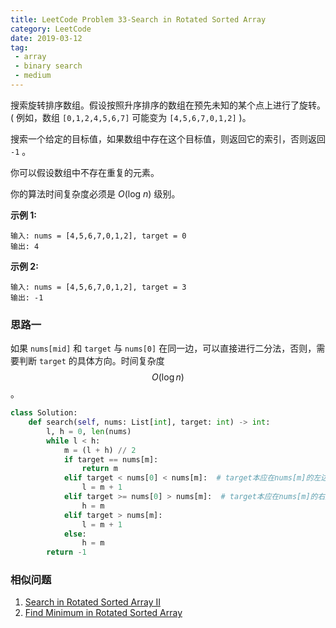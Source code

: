 ```yaml
---
title: LeetCode Problem 33-Search in Rotated Sorted Array
category: LeetCode
date: 2019-03-12
tag:
 - array
 - binary search
 - medium
---
```


搜索旋转排序数组。假设按照升序排序的数组在预先未知的某个点上进行了旋转。( 例如，数组 `[0,1,2,4,5,6,7]` 可能变为 `[4,5,6,7,0,1,2]` )。

搜索一个给定的目标值，如果数组中存在这个目标值，则返回它的索引，否则返回 `-1` 。

你可以假设数组中不存在重复的元素。

你的算法时间复杂度必须是 *O*(log *n*) 级别。

**示例 1:**

```
输入: nums = [4,5,6,7,0,1,2], target = 0
输出: 4
```

**示例 2:**

```
输入: nums = [4,5,6,7,0,1,2], target = 3
输出: -1
```

<!-- more -->

### 思路一

如果 `nums[mid]` 和 `target` 与 `nums[0]` 在同一边，可以直接进行二分法，否则，需要判断 `target` 的具体方向。时间复杂度 $$O(\log n)$$。

```python
class Solution:
    def search(self, nums: List[int], target: int) -> int:
        l, h = 0, len(nums)
        while l < h:
            m = (l + h) // 2
            if target == nums[m]:
                return m
            elif target < nums[0] < nums[m]:  # target本应在nums[m]的左边，却出现在右边
                l = m + 1
            elif target >= nums[0] > nums[m]:  # target本应在nums[m]的右边，却出现在左边
                h = m
            elif target > nums[m]:
                l = m + 1
            else:
                h = m
        return -1
```

### 相似问题

1. [Search in Rotated Sorted Array II](https://leetcode.com/problems/search-in-rotated-sorted-array-ii/)
2. [Find Minimum in Rotated Sorted Array](https://leetcode.com/problems/find-minimum-in-rotated-sorted-array/)
